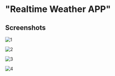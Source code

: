 
# "Realtime Weather APP"



## Screenshots

![1](https://github.com/vishwaikon/Weather-App/assets/75526380/281539aa-ad75-4f0d-ba69-2bc4f10ad5e1)

![2](https://github.com/vishwaikon/Weather-App/assets/75526380/c457cb81-c7ed-41d7-baad-c6bbb0b1be36)

![3](https://github.com/vishwaikon/Weather-App/assets/75526380/f2fa868a-0892-4139-9488-dafad68f68bf)

![4](https://github.com/vishwaikon/Weather-App/assets/75526380/358d98c2-270e-4379-b2bc-ec7527c48df6)


